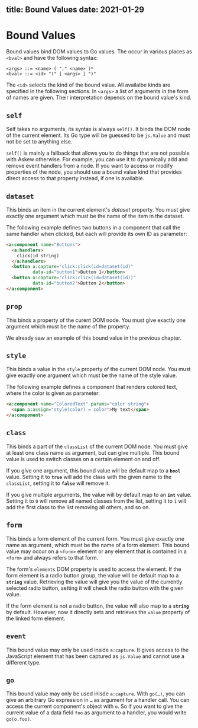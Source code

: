 title: Bound Values
date: 2021-01-29
----

# Bound Values

Bound values bind DOM values to Go values.
The occur in various places as `<bval>` and have the following syntax:

    <args> ::= <name> ( "," <name> )*
    <bval> ::= <id> "(" [ <args> ] ")"

The `<id>` selects the kind of the bound value.
All availalbe kinds are specified in the following sections.
In `<args>` a list of arguments in the form of names are given.
Their interpretation depends on the bound value's kind.

## `self`

Self takes no arguments, its syntax is always `self()`.
It binds the DOM node of the current element.
Its Go type will be guessed to be `js.Value` and must not be set to anything else.

`self()` is mainly a fallback that allows you to do things that are not possible with Askew otherwise.
For example, you can use it to dynamically add and remove event handlers from a node.
If you want to access or modify properties of the node, you should use a bound value kind that provides direct access to that property instead, if one is available.

## `dataset`

This binds an item in the current element's *dataset* property.
You must give exactly one argument which must be the name of the item in the dataset.

The following example defines two buttons in a component that call the same handler when clicked, but each will provide its own ID as parameter:

```html
<a:component name="Buttons">
  <a:handlers>
    click(id string)
  </a:handlers>
  <button a:capture="click:click(id=dataset(id)"
          data-id="button1">Button 1</button>
  <button a:capture="click:click(id=dataset(id))"
          data-id="button2">Button 2</button>
</a:component>
```

## `prop`

This binds a property of the curent DOM node.
You must give exactly one argument which must be the name of the property.

We already saw an example of this bound value in the previous chapter.

## `style`

This binds a value in the `style` property of the current DOM node.
You must give exactly one argument which must be the name of the style value.

The following example defines a component that renders colored text, where the color is given as parameter:

```html
<a:component name="ColoredText" params="color string">
  <span a:assign="style(color) = color">My text</span>
</a:component>
```

## `class`

This binds a part of the `classList` of the current DOM node.
You must give at least one class name as argument, but can give multiple.
This bound value is used to switch classes on a certain element on and off.

If you give one argument, this bound value will be default map to a **`bool`** value.
Setting it to **`true`** will add the class with the given name to the `classList`, setting it to **`false`** will remove it.

If you give multiple arguments, the value will by default map to an **`int`** value.
Setting it to `0` will remove all named classes from the list, setting it to `1` will add the first class to the list removing all others, and so on.

## `form`

This binds a form element of the current form.
You must give exactly one name as argument, which must be the name of a form element.
This bound value may occur on a `<form>` element or any element that is contained in a `<form>` and always refers to that form.

The form's `elements` DOM property is used to access the element.
If the form element is a radio button group, the value will be default map to a **`string`** value.
Retrieving the value will give you the value of the currently selected radio button, setting it will check the radio button with the given value.

If the form element is not a radio button, the value will also map to a **`string`** by default.
However, now it directly sets and retrieves the `value` property of the linked form element.

## `event`

This bound value may only be used inside `a:capture`.
It gives access to the JavaScript element that has been captured as `js.Value` and cannot use a different type.

## `go`

This bound value may only be used inisde `a:capture`.
With `go(…)`, you can give an arbitrary Go expression in `…` as argument for a handler call.
You can access the current component's object with `o`.
So if you want to give the current value of a data field `foo` as argument to a handler, you would write `go(o.foo)`.
